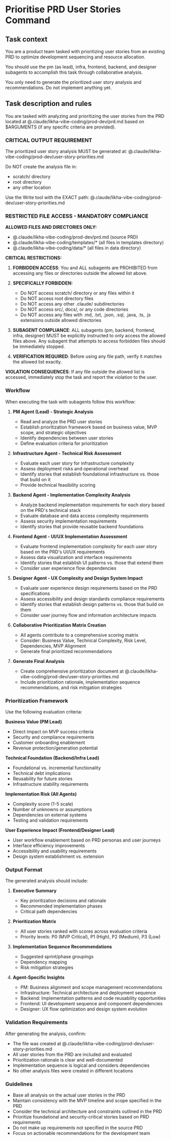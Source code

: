 # Prioritise PRD User Stories Command

## Task context

You are a product team tasked with prioritizing user stories from an existing PRD to optimize development sequencing and resource allocation.

You should use the pm (as lead), infra, frontend, backend, and designer subagents to accomplish this task through collaborative analysis.

You only need to generate the prioritized user story analysis and recommendations. Do not implement anything yet.

## Task description and rules

You are tasked with analyzing and prioritizing the user stories from the PRD located at @.claude/likha-vibe-coding/prod-dev/prd.md based on $ARGUMENTS (if any specific criteria are provided).

### CRITICAL OUTPUT REQUIREMENT

The prioritized user story analysis MUST be generated at: @.claude/likha-vibe-coding/prod-dev/user-story-priorities.md

Do NOT create the analysis file in:

- scratch/ directory
- root directory
- any other location

Use the Write tool with the EXACT path: @.claude/likha-vibe-coding/prod-dev/user-story-priorities.md

### RESTRICTED FILE ACCESS - MANDATORY COMPLIANCE

**ALLOWED FILES AND DIRECTORIES ONLY:**

- @.claude/likha-vibe-coding/prod-dev/prd.md (source PRD)
- @.claude/likha-vibe-coding/templates/\* (all files in templates directory)
- @.claude/likha-vibe-coding/data/\* (all files in data directory)

**CRITICAL RESTRICTIONS:**

1. **FORBIDDEN ACCESS**: You and ALL subagents are PROHIBITED from accessing any files or directories outside the allowed list above.

2. **SPECIFICALLY FORBIDDEN:**
   - Do NOT access scratch/ directory or any files within it
   - Do NOT access root directory files
   - Do NOT access any other .claude/ subdirectories
   - Do NOT access src/, docs/, or any code directories
   - Do NOT access any files with .md, .txt, .json, .sql, .java, .ts, .js extensions outside allowed directories

3. **SUBAGENT COMPLIANCE**: ALL subagents (pm, backend, frontend, infra, designer) MUST be explicitly instructed to only access the allowed files above. Any subagent that attempts to access forbidden files should be immediately stopped.

4. **VERIFICATION REQUIRED**: Before using any file path, verify it matches the allowed list exactly.

**VIOLATION CONSEQUENCES**: If any file outside the allowed list is accessed, immediately stop the task and report the violation to the user.

### Workflow

When executing the task with subagents follow this workflow:

1. **PM Agent (Lead) - Strategic Analysis**
   - Read and analyze the PRD user stories
   - Establish prioritization framework based on business value, MVP scope, and strategic objectives
   - Identify dependencies between user stories
   - Define evaluation criteria for prioritization

2. **Infrastructure Agent - Technical Risk Assessment**
   - Evaluate each user story for infrastructure complexity
   - Assess deployment risks and operational overhead
   - Identify stories that establish foundational infrastructure vs. those that build on it
   - Provide technical feasibility scoring

3. **Backend Agent - Implementation Complexity Analysis**
   - Analyze backend implementation requirements for each story based on the PRD's technical stack
   - Evaluate database and data access complexity requirements
   - Assess security implementation requirements
   - Identify stories that provide reusable backend foundations

4. **Frontend Agent - UI/UX Implementation Assessment**
   - Evaluate frontend implementation complexity for each user story based on the PRD's UI/UX requirements
   - Assess data visualization and interface requirements
   - Identify stories that establish UI patterns vs. those that extend them
   - Consider user experience flow dependencies

5. **Designer Agent - UX Complexity and Design System Impact**
   - Evaluate user experience design requirements based on the PRD specifications
   - Assess accessibility and design standards compliance requirements
   - Identify stories that establish design patterns vs. those that build on them
   - Consider user journey flow and information architecture impacts

6. **Collaborative Prioritization Matrix Creation**
   - All agents contribute to a comprehensive scoring matrix
   - Consider: Business Value, Technical Complexity, Risk Level, Dependencies, MVP Alignment
   - Generate final prioritized recommendations

7. **Generate Final Analysis**
   - Create comprehensive prioritization document at @.claude/likha-vibe-coding/prod-dev/user-story-priorities.md
   - Include prioritization rationale, implementation sequence recommendations, and risk mitigation strategies

### Prioritization Framework

Use the following evaluation criteria:

**Business Value (PM Lead)**
- Direct impact on MVP success criteria
- Security and compliance requirements
- Customer onboarding enablement
- Revenue protection/generation potential

**Technical Foundation (Backend/Infra Lead)**
- Foundational vs. incremental functionality
- Technical debt implications
- Reusability for future stories
- Infrastructure stability requirements

**Implementation Risk (All Agents)**
- Complexity score (1-5 scale)
- Number of unknowns or assumptions
- Dependencies on external systems
- Testing and validation requirements

**User Experience Impact (Frontend/Designer Lead)**
- User workflow enablement based on PRD personas and user journeys
- Interface efficiency improvements
- Accessibility and usability requirements
- Design system establishment vs. extension

### Output Format

The generated analysis should include:

1. **Executive Summary**
   - Key prioritization decisions and rationale
   - Recommended implementation phases
   - Critical path dependencies

2. **Prioritization Matrix**
   - All user stories ranked with scores across evaluation criteria
   - Priority levels: P0 (MVP Critical), P1 (High), P2 (Medium), P3 (Low)

3. **Implementation Sequence Recommendations**
   - Suggested sprint/phase groupings
   - Dependency mapping
   - Risk mitigation strategies

4. **Agent-Specific Insights**
   - PM: Business alignment and scope management recommendations
   - Infrastructure: Technical architecture and deployment sequence
   - Backend: Implementation patterns and code reusability opportunities
   - Frontend: UI development sequence and component dependencies
   - Designer: UX flow optimization and design system evolution

### Validation Requirements

After generating the analysis, confirm:
- The file was created at @.claude/likha-vibe-coding/prod-dev/user-story-priorities.md
- All user stories from the PRD are included and evaluated
- Prioritization rationale is clear and well-documented
- Implementation sequence is logical and considers dependencies
- No other analysis files were created in different locations

### Guidelines

- Base all analysis on the actual user stories in the PRD
- Maintain consistency with the MVP timeline and scope specified in the PRD
- Consider the technical architecture and constraints outlined in the PRD
- Prioritize foundational and security-critical stories based on PRD requirements
- Do not make up requirements not specified in the source PRD
- Focus on actionable recommendations for the development team